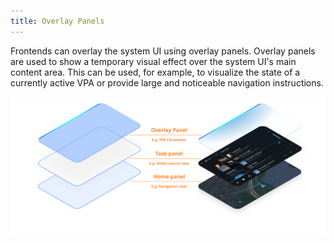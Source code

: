 ```yaml
---
title: Overlay Panels
---
```


Frontends can overlay the system UI using overlay panels. Overlay panels are used to show a 
temporary visual effect over the system UI's main content area. This can be used, for example, to 
visualize the state of a currently active VPA or provide large and noticeable navigation 
instructions.

![overview](images/overlay-panels/overview.png)